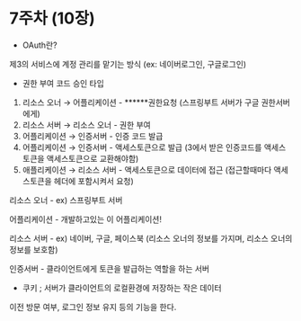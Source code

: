 # 7주차 (10장)

- OAuth란?

제3의 서비스에 계정 관리를 맡기는 방식 (ex: 네이버로그인, 구글로그인)

- 권한 부여 코드 승인 타입
1. 리소스 오너 → 어플리케이션 - ******권한요청 (스프링부트 서버가 구글 권한서버에게)
2. 리소스 서버 → 리소스 오너 - 권한 부여
3. 어플리케이션 → 인증서버 - 인증 코드 발급
4. 어플리케이션 → 인증서버 - 액세스토큰으로 발급 (3에서 받은 인증코드를 액세스 토큰을 액세스토큰으로 교환해야함)
5. 애플리케이션 → 리소스 서버 - 액세스토큰으로 데이터에 접근 (접근할때마다 액세스토큰을 헤더에 포함시켜서 요청)

리소스 오너 - ex) 스프링부트 서버

어플리케이션 - 개발하고있는 이 어플리케이션!

리소스 서버 - ex) 네이버, 구글, 페이스북 (리소스 오너의 정보를 가지며, 리소스 오너의 정보를 보호함)

인증서버 - 클라이언트에게 토큰을 발급하는 역할을 하는 서버

- 쿠키 ; 서버가 클라이언트의 로컬환경에 저장하는 작은 데이터

이전 방문 여부, 로그인 정보 유지 등의 기능을 한다.
